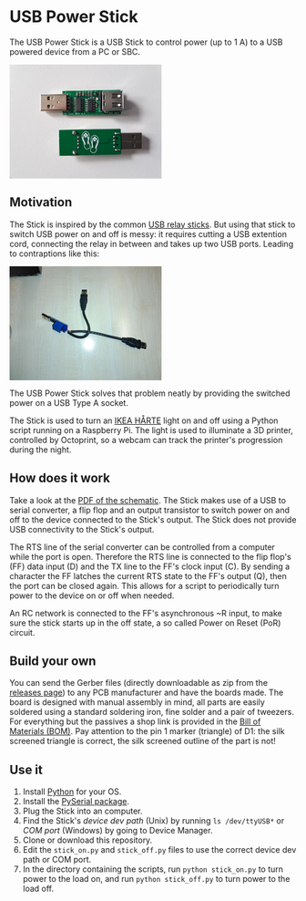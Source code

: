 # USB Power Stick
The USB Power Stick is a USB Stick to control power (up to 1 A) to a USB powered device from a PC or SBC.

<img src="assets/usb-power-stick.jpg" align="center" height="200">

## Motivation
The Stick is inspired by the common [USB relay sticks](https://aliexpress.com/item/4001216792789.html). 
But using that stick to switch USB power on and off is messy: it requires cutting a USB extention cord, connecting the relay in between and takes up two USB ports. Leading to contraptions like this:

<img src="assets/old-solution.jpg" align="center" height="200">

The USB Power Stick solves that problem neatly by providing the switched power on a USB Type A socket. 

The Stick is used to turn an [IKEA HÅRTE](https://www.ikea.com/nl/nl/p/harte-led-bureaulamp-zwart-zilverkleur-20527242/) light on and off using a Python script running on a Raspberry Pi. The light is used to illuminate a 3D printer, controlled by Octoprint, so a webcam can track the printer's progression during the night.

## How does it work
Take a look at the [PDF of the schematic](https://github.com/florisvde/usb-power-stick/blob/main/KiCad/usb-power-stick/usb-power-stick-schematic.pdf). 
The Stick makes use of a USB to serial converter, a flip flop and an output transistor to switch power on and off to the device connected to the Stick's output. The Stick does not provide USB connectivity to the Stick's output.

The RTS line of the serial converter can be controlled from a computer while the port is open. Therefore the RTS line is connected to the flip flop's (FF) data input (D) and the TX line to the FF's clock input (C). By sending a character the FF latches the current RTS state to the FF's output (Q), then the port can be closed again. This allows for a script to periodically turn power to the device on or off when needed.

An RC network is connected to the FF's asynchronous ~R input, to make sure the stick starts up in the off state, a so called Power on Reset (PoR) circuit.

## Build your own
You can send the Gerber files (directly downloadable as zip from the [releases page](https://github.com/florisvde/usb-power-stick/releases)) to any PCB manufacturer and have the boards made. The board is designed with manual assembly in mind, all parts are easily soldered using a standard soldering iron, fine solder and a pair of tweezers. For everything but the passives a shop link is provided in the [Bill of Materials (BOM)](https://github.com/florisvde/usb-power-stick/blob/main/KiCad/usb-power-stick/usb-power-stick-bom.md).
Pay attention to the pin 1 marker (triangle) of D1: the silk screened triangle is correct, the silk screened outline of the part is not!

## Use it
1. Install [Python](https://www.python.org/downloads/) for your OS.
1. Install the [PySerial package](https://pypi.org/project/pyserial/).
1. Plug the Stick into an computer.
1. Find the Stick's *device dev path* (Unix) by running `ls /dev/ttyUSB*` or *COM port* (Windows) by going to Device Manager.
1. Clone or download this repository.
1. Edit the `stick_on.py` and `stick_off.py` files to use the correct device dev path or COM port.
1. In the directory containing the scripts, run `python stick_on.py` to turn power to the load on, and run `python stick_off.py` to turn power to the load off.
